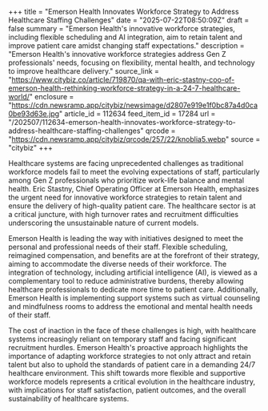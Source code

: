 +++
title = "Emerson Health Innovates Workforce Strategy to Address Healthcare Staffing Challenges"
date = "2025-07-22T08:50:09Z"
draft = false
summary = "Emerson Health's innovative workforce strategies, including flexible scheduling and AI integration, aim to retain talent and improve patient care amidst changing staff expectations."
description = "Emerson Health's innovative workforce strategies address Gen Z professionals' needs, focusing on flexibility, mental health, and technology to improve healthcare delivery."
source_link = "https://www.citybiz.co/article/719870/qa-with-eric-stastny-coo-of-emerson-health-rethinking-workforce-strategy-in-a-24-7-healthcare-world/"
enclosure = "https://cdn.newsramp.app/citybiz/newsimage/d2807e919e1f0bc87a4d0ca0be93d63e.jpg"
article_id = 112634
feed_item_id = 17284
url = "/202507/112634-emerson-health-innovates-workforce-strategy-to-address-healthcare-staffing-challenges"
qrcode = "https://cdn.newsramp.app/citybiz/qrcode/257/22/knoblia5.webp"
source = "citybiz"
+++

<p>Healthcare systems are facing unprecedented challenges as traditional workforce models fail to meet the evolving expectations of staff, particularly among Gen Z professionals who prioritize work-life balance and mental health. Eric Stastny, Chief Operating Officer at Emerson Health, emphasizes the urgent need for innovative workforce strategies to retain talent and ensure the delivery of high-quality patient care. The healthcare sector is at a critical juncture, with high turnover rates and recruitment difficulties underscoring the unsustainable nature of current models.</p><p>Emerson Health is leading the way with initiatives designed to meet the personal and professional needs of their staff. Flexible scheduling, reimagined compensation, and benefits are at the forefront of their strategy, aiming to accommodate the diverse needs of their workforce. The integration of technology, including artificial intelligence (AI), is viewed as a complementary tool to reduce administrative burdens, thereby allowing healthcare professionals to dedicate more time to patient care. Additionally, Emerson Health is implementing support systems such as virtual counseling and mindfulness rooms to address the emotional and mental health needs of their staff.</p><p>The cost of inaction in the face of these challenges is high, with healthcare systems increasingly reliant on temporary staff and facing significant recruitment hurdles. Emerson Health's proactive approach highlights the importance of adapting workforce strategies to not only attract and retain talent but also to uphold the standards of patient care in a demanding 24/7 healthcare environment. This shift towards more flexible and supportive workforce models represents a critical evolution in the healthcare industry, with implications for staff satisfaction, patient outcomes, and the overall sustainability of healthcare systems.</p>